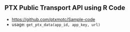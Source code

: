 ## PTX Public Transport API using R Code

- https://github.com/ptxmotc/Sample-code
- usage: `get_ptx_data(app_id, app_key, url)`
